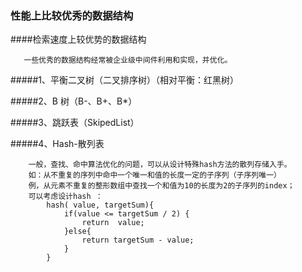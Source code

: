 ### 性能上比较优秀的数据结构


####检索速度上较优势的数据结构
```$
   一些优秀的数据结构经常被企业级中间件利用和实现，并优化。
```
#####1、平衡二叉树（二叉排序树）（相对平衡：红黑树）


#####2、B 树（B-、B+、B*）


#####3、跳跃表（SkipedList）


#####4、Hash-散列表
```$
    一般，查找、命中算法优化的问题，可以从设计特殊hash方法的散列存储入手。
    如：从不重复的序列中命中一个唯一和值的长度一定的子序列（子序列唯一）
    例，从元素不重复的整形数组中查找一个和值为10的长度为2的子序列的index；
    可以考虑设计hash ：
        hash( value, targetSum){
            if(value <= targetSum / 2) {
                return  value;
            }else{
                return targetSum - value;
            }
        }
        
```